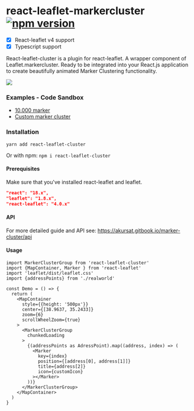 # react-leaflet-markercluster [![npm version](https://img.shields.io/npm/v/react-leaflet-cluster.svg)](https://www.npmjs.com/package/react-leaflet-cluster)

- [x] React-leaflet v4 support
- [x] Typescript support

React-leaflet-cluster is a plugin for react-leaflet. A wrapper component of Leaflet.markercluster. Ready to be integrated into your React.js application to create beautifully animated Marker Clustering functionality.

![](showcase.gif)

### Examples - Code Sandbox
* [10.000 marker](https://codesandbox.io/s/hidden-breeze-nrd3e?fontsize=14&hidenavigation=1&theme=dark)
* [Custom marker cluster](https://codesandbox.io/s/beautiful-pike-j2l0w?file=/src/App.tsx)

### Installation
`yarn add react-leaflet-cluster`

Or with npm:
`npm i react-leaflet-cluster`


#### Prerequisites
Make sure that you've installed react-leaflet and leaflet.
```json
"react": "18.x",
"leaflet": "1.8.x",
"react-leaflet": "4.0.x"
```

####  API
For more detailed guide and API see:
https://akursat.gitbook.io/marker-cluster/api

#### Usage

```tsx
import MarkerClusterGroup from 'react-leaflet-cluster'
import {MapContainer, Marker } from 'react-leaflet'
import 'leaflet/dist/leaflet.css'
import {addressPoints} from './realworld'

const Demo = () => {
  return (
    <MapContainer
      style={{height: '500px'}}
      center={[38.9637, 35.2433]}
      zoom={6}
      scrollWheelZoom={true}
    >
      <MarkerClusterGroup
        chunkedLoading
      >
        {(addressPoints as AdressPoint).map((address, index) => (
          <Marker
            key={index}
            position={[address[0], address[1]]}
            title={address[2]}
            icon={customIcon}
          ></Marker>
        ))}
      </MarkerClusterGroup>
    </MapContainer>
  )
}
```
